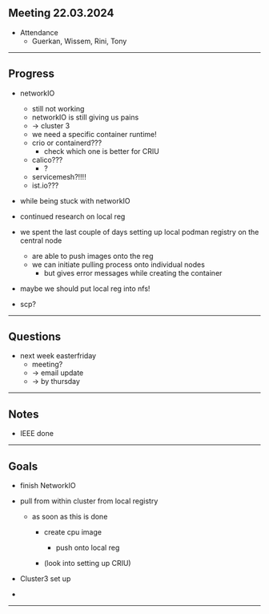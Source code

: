 Meeting 22.03.2024
---

- Attendance
	- Guerkan, Wissem, Rini, Tony

---

Progress
-

- networkIO
	- still not working
	- networkIO is still giving us pains
	- -> cluster 3
	- we need a specific container runtime!
	- crio or containerd???
		- check which one is better for CRIU
	- calico???
		- ?
	- servicemesh?!!!!
	- ist.io???

- while being stuck with networkIO
- continued research on local reg
- we spent the last couple of days setting up local podman registry on the central node
	- are able to push images onto the reg
	- we can initiate pulling process onto individual nodes
		- but gives error messages while creating the container

- maybe we should put local reg into nfs!
- scp?
	

---

Questions
- 
	
- next week easterfriday
	- meeting?
	- -> email update
	- -> by thursday

---

Notes
-

- IEEE done

---

Goals
-

- finish NetworkIO
- pull from within cluster from local registry
	- as soon as this is done
		- create cpu image
			- push onto local reg
			
		- (look into setting up CRIU)

- Cluster3 set up
- 


---	
